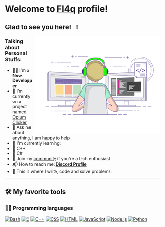# Welcome to [Fl4q](https://discord.gg/XzdauXV9bn) profile!




## Glad to see you here! &nbsp; !


<img align="right" alt="GIF" src="https://github.com/AswinBarath/AswinBarath/blob/master/coding.gif?raw=true" width="408" height="318" />


### Talking about Personal Stuffs:

- 👨‍🎓 I'm a **New Developper**
- 🔭 I’m currently on a project named [Opium Clicker](https://discord.gg/opiumclicker)
- 💬 Ask me about anything, I am happy to help
- 🌱 I'm currently learning:
 - 🌌 C++
 - 🌌 C#
- 👯 Join my [community](https://discord.gg/XzdauXV9bn) if you're a tech enthusiast
- 📬 How to reach me: [**Discord Profile**](https://discord.com/users/1143643161697202267)
- 💪 This is where I write, code and solve problems:


---

## 🛠️ My favorite tools

### 👨‍💻 Programming languages

<p>
    <a href="#"><img alt="Bash" src="https://img.shields.io/badge/Bash-121011.svg?logo=gnu-bash&logoColor=white"></a>
    <a href="#"><img alt="C" src="https://custom-icon-badges.herokuapp.com/badge/C-03599C.svg?logo=c-in-hexagon&logoColor=white"></a>
    <a href="#"><img alt="C++" src="https://custom-icon-badges.herokuapp.com/badge/C++-9C033A.svg?logo=cpp2&logoColor=white"></a>
    <a href="#"><img alt="CSS" src="https://img.shields.io/badge/CSS-1572B6.svg?logo=css3&logoColor=white"></a>
    <a href="#"><img alt="HTML" src="https://img.shields.io/badge/HTML-E34F26.svg?logo=html5&logoColor=white"></a>
    <a href="#"><img alt="JavaScript" src="https://img.shields.io/badge/JavaScript-F7DF1E.svg?logo=javascript&logoColor=black"></a>
    <a href="#"><img alt="Node.js" src="https://img.shields.io/badge/Node.js-43853D.svg?logo=node.js&logoColor=white"></a>
    <a href="#"><img alt="Python" src="https://img.shields.io/badge/Python-14354C.svg?logo=python&logoColor=white"></a>

</p>

